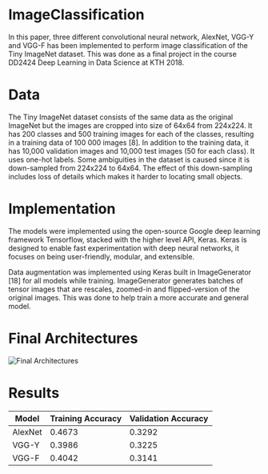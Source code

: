 # ImageClassification
In this paper, three different convolutional neural network, AlexNet, VGG-Y and VGG-F has been implemented to perform image classification of the Tiny ImageNet dataset. This was done as a final project in the course DD2424 Deep Learning in Data Science at KTH 2018.

# Data
The Tiny ImageNet dataset consists of the same data as the original ImageNet but the images are cropped into size of 64x64 from 224x224. It has 200 classes and 500 training images for each of the classes, resulting in a training data of 100 000 images [8]. In addition to the training data, it has 10,000 validation images and 10,000 test images (50 for each class). It uses one-hot labels. Some ambiguities in the dataset is caused since it is down-sampled from 224x224 to 64x64. The effect of this down-sampling includes loss of details which makes it harder to locating small objects.

# Implementation
The models were implemented using the open-source Google deep learning framework Tensorflow, stacked with the higher level API, Keras. Keras is designed to enable fast experimentation with deep neural networks, it focuses on being user-friendly, modular, and extensible.

Data augmentation was implemented using Keras built in ImageGenerator [18] for all models while training. ImageGenerator generates batches of tensor images that are rescales, zoomed-in and flipped-version of the original images. This was done to help train a more accurate and general model.


# Final Architectures
![Final Architectures](https://user-images.githubusercontent.com/13455815/44313625-fd88da00-a40b-11e8-9f47-7f09bb0a1014.png)

# Results
| Model               | Training Accuracy          | Validation Accuracy| 
| --------------------| ------------- | --------------------------------| 
| AlexNet             | 0.4673        | 0.3292               | 
| VGG-Y               | 0.3986        | 0.3225               | 
| VGG-F               | 0.4042        | 0.3141               | 
